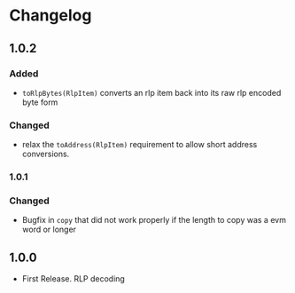 # Changelog

## 1.0.2

### Added
- `toRlpBytes(RlpItem)` converts an rlp item back into its raw rlp encoded byte form

### Changed
- relax the `toAddress(RlpItem)` requirement to allow short address conversions.

### 1.0.1

### Changed
- Bugfix in `copy` that did not work properly if the length to copy was a evm word or longer

## 1.0.0
- First Release. RLP decoding
